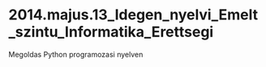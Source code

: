 # 2014.majus.13_Idegen_nyelvi_Emelt_szintu_Informatika_Erettsegi
Megoldas Python programozasi nyelven
